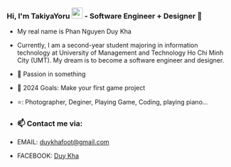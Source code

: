 ### Hi, I'm TakiyaYoru  <img src="https://media.giphy.com/media/hvRJCLFzcasrR4ia7z/giphy.gif" width="25px"> -  Software Engineer + Designer 🌻  

- My real name is Phan Nguyen Duy Kha
- Currently, I am a second-year student majoring in information technology at University of Management and Technology Ho Chi Minh City (UMT). My dream is to become a software engineer and designer.

- 🔭 Passion in something
- 💪 2024 Goals: Make your first game project
- ⭐: Photographer, Deginer, Playing Game, Coding, playing piano...

- ### 📫 Contact me via:
- EMAIL: duykhafoot@gmail.com
- FACEBOOK: [Duy Kha][Duy Kha]

  [Duy Kha]: https://www.facebook.com/takiyayoru941
